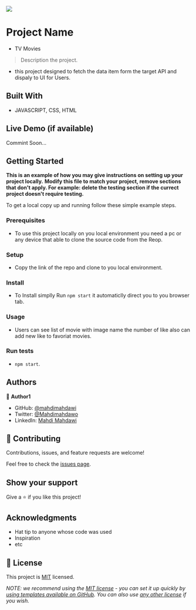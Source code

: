 ![](https://img.shields.io/badge/Microverse-blueviolet)

# Project Name
- TV Movies

> Description the project.
- this project designed to fetch the data item form the target API and dispaly to UI for Users.


## Built With

- JAVASCRIPT, CSS, HTML

## Live Demo (if available)

Commint Soon...


## Getting Started

**This is an example of how you may give instructions on setting up your project locally.**
**Modify this file to match your project, remove sections that don't apply. For example: delete the testing section if the currect project doesn't require testing.**


To get a local copy up and running follow these simple example steps.

### Prerequisites
- To use this project locally on you local environment you need a pc or any device that able to clone the source code from the Reop.

### Setup
- Copy the link of the repo and clone to you local environment.

### Install
- To Install simplly Run `npm start` it automaticlly direct you to you browser tab.

### Usage
- Users can see list of movie with image name the number of like also can add new like to favoriat movies.

### Run tests
- `npm start`.

## Authors

👤 **Author1**

- GitHub: [@mahdimahdawi](https://github.com/mahdimahdawi/CapStone-project2)
- Twitter: [@Mahdimahdawo](https://mobile.twitter.com/mahdimahdawi16)
- LinkedIn: [Mahdi Mahdawi](https://www.linkedin.com/in/mahdi-mahdawi-434296189)


## 🤝 Contributing

Contributions, issues, and feature requests are welcome!

Feel free to check the [issues page](https://github.com/mahdimahdawi/CapStone-project2/issues).

## Show your support

Give a ⭐️ if you like this project!

## Acknowledgments

- Hat tip to anyone whose code was used
- Inspiration
- etc

## 📝 License

This project is [MIT](https://github.com/mahdimahdawi/CapStone-project2/blob/dev/MIT.md) licensed.

_NOTE: we recommend using the [MIT license](https://choosealicense.com/licenses/mit/) - you can set it up quickly by [using templates available on GitHub](https://docs.github.com/en/communities/setting-up-your-project-for-healthy-contributions/adding-a-license-to-a-repository). You can also use [any other license](https://choosealicense.com/licenses/) if you wish._
